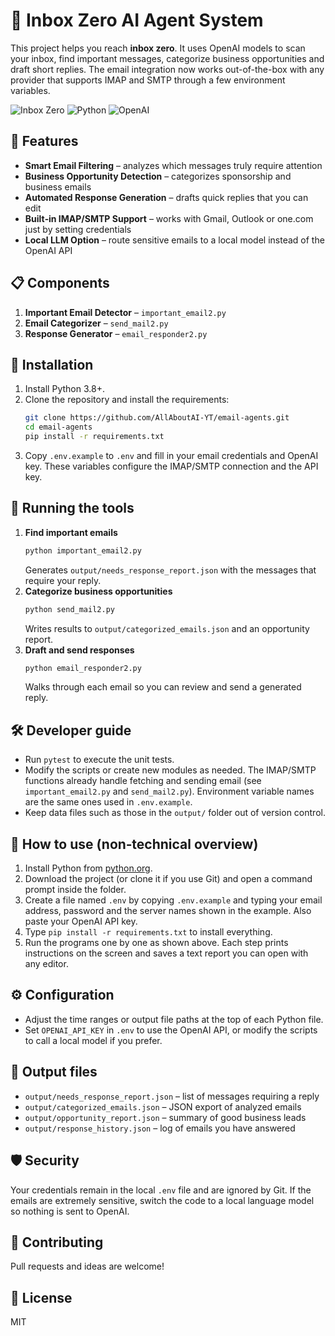 # 📧 Inbox Zero AI Agent System

This project helps you reach **inbox zero**. It uses OpenAI models to scan your inbox, find important messages, categorize business opportunities and draft short replies. The email integration now works out-of-the-box with any provider that supports IMAP and SMTP through a few environment variables.

![Inbox Zero](https://img.shields.io/badge/Inbox-Zero-green)
![Python](https://img.shields.io/badge/Python-3.8%2B-blue)
![OpenAI](https://img.shields.io/badge/AI-OpenAI%20GPT--4-purple)

## 🌟 Features

- **Smart Email Filtering** – analyzes which messages truly require attention
- **Business Opportunity Detection** – categorizes sponsorship and business emails
- **Automated Response Generation** – drafts quick replies that you can edit
- **Built‑in IMAP/SMTP Support** – works with Gmail, Outlook or one.com just by setting credentials
- **Local LLM Option** – route sensitive emails to a local model instead of the OpenAI API

## 📋 Components

1. **Important Email Detector** – `important_email2.py`
2. **Email Categorizer** – `send_mail2.py`
3. **Response Generator** – `email_responder2.py`

## 🚀 Installation

1. Install Python 3.8+.
2. Clone the repository and install the requirements:
   ```bash
   git clone https://github.com/AllAboutAI-YT/email-agents.git
   cd email-agents
   pip install -r requirements.txt
   ```
3. Copy `.env.example` to `.env` and fill in your email credentials and OpenAI key. These variables configure the IMAP/SMTP connection and the API key.

## 🔧 Running the tools

1. **Find important emails**
   ```bash
   python important_email2.py
   ```
   Generates `output/needs_response_report.json` with the messages that require your reply.
2. **Categorize business opportunities**
   ```bash
   python send_mail2.py
   ```
   Writes results to `output/categorized_emails.json` and an opportunity report.
3. **Draft and send responses**
   ```bash
   python email_responder2.py
   ```
   Walks through each email so you can review and send a generated reply.

## 🛠 Developer guide

- Run `pytest` to execute the unit tests.
- Modify the scripts or create new modules as needed. The IMAP/SMTP functions already handle fetching and sending email (see `important_email2.py` and `send_mail2.py`). Environment variable names are the same ones used in `.env.example`.
- Keep data files such as those in the `output/` folder out of version control.

## 🙋 How to use (non‑technical overview)

1. Install Python from [python.org](https://www.python.org/downloads/).
2. Download the project (or clone it if you use Git) and open a command prompt inside the folder.
3. Create a file named `.env` by copying `.env.example` and typing your email address, password and the server names shown in the example. Also paste your OpenAI API key.
4. Type `pip install -r requirements.txt` to install everything.
5. Run the programs one by one as shown above. Each step prints instructions on the screen and saves a text report you can open with any editor.

## ⚙️ Configuration

- Adjust the time ranges or output file paths at the top of each Python file.
- Set `OPENAI_API_KEY` in `.env` to use the OpenAI API, or modify the scripts to call a local model if you prefer.

## 📁 Output files

- `output/needs_response_report.json` – list of messages requiring a reply
- `output/categorized_emails.json` – JSON export of analyzed emails
- `output/opportunity_report.json` – summary of good business leads
- `output/response_history.json` – log of emails you have answered

## 🛡️ Security

Your credentials remain in the local `.env` file and are ignored by Git. If the emails are extremely sensitive, switch the code to a local language model so nothing is sent to OpenAI.

## 🤝 Contributing

Pull requests and ideas are welcome!

## 📄 License

MIT

